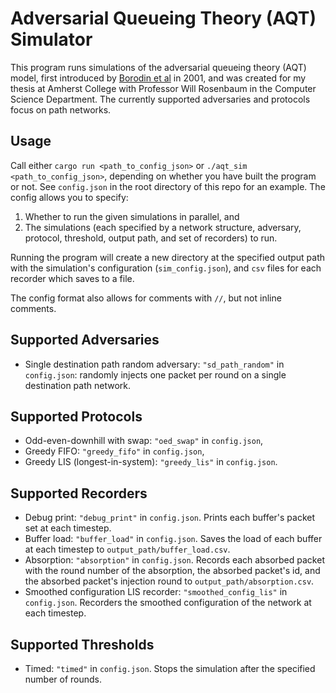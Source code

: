 # Adversarial Queueing Theory (AQT) Simulator

This program runs simulations of the adversarial queueing theory (AQT) model, first introduced by
[Borodin et al](https://www.cs.cornell.edu/home/kleinber/stoc96-aqt.pdf) in 2001, and was created
for my thesis at Amherst College with Professor Will Rosenbaum in the Computer Science Department.
The currently supported adversaries and protocols focus on path networks.

## Usage

Call either `cargo run <path_to_config_json>` or `./aqt_sim <path_to_config_json>`, depending on
whether you have built the program or not. See `config.json` in the root directory of this repo
for an example. The config allows you to specify:
1. Whether to run the given simulations in parallel, and
2. The simulations (each specified by a network structure, adversary, protocol, threshold, output
path, and set of recorders) to run.

Running the program will create a new directory at the specified output path with the simulation's
configuration (`sim_config.json`), and `csv` files for each recorder which saves to a file.

The config format also allows for comments with `//`, but not inline comments.

## Supported Adversaries
- Single destination path random adversary: `"sd_path_random"` in `config.json`: randomly injects
one packet per round on a single destination path network.

## Supported Protocols
- Odd-even-downhill with swap: `"oed_swap"` in `config.json`,
- Greedy FIFO: `"greedy_fifo"` in `config.json`,
- Greedy LIS (longest-in-system): `"greedy_lis"` in `config.json`.

## Supported Recorders
- Debug print: `"debug_print"` in `config.json`. Prints each buffer's packet set at each
timestep.
- Buffer load: `"buffer_load"` in `config.json`. Saves the load of each buffer at each timestep
to `output_path/buffer_load.csv`.
- Absorption: `"absorption"` in `config.json`. Records each absorbed packet with the round number
of the absorption, the absorbed packet's id, and the absorbed packet's injection round to
`output_path/absorption.csv`.
- Smoothed configuration LIS recorder: `"smoothed_config_lis"` in `config.json`. Recorders the 
smoothed configuration of the network at each timestep.

## Supported Thresholds
- Timed: `"timed"` in `config.json`. Stops the simulation after the specified number of rounds.

